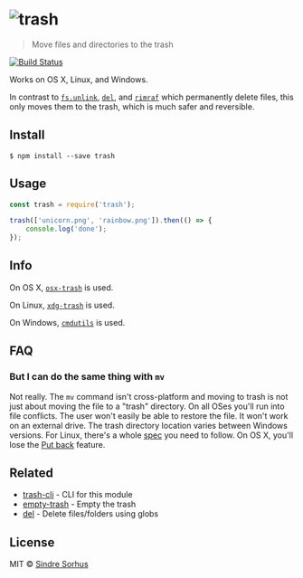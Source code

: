 # ![trash](https://cdn.rawgit.com/sindresorhus/trash/1cdbd660976d739eeb45447bb6b62c41ac4a3ecf/media/logo.svg)

> Move files and directories to the trash

[![Build Status](https://travis-ci.org/sindresorhus/trash.svg?branch=master)](https://travis-ci.org/sindresorhus/trash)

Works on OS X, Linux, and Windows.

In contrast to [`fs.unlink`](https://nodejs.org/api/fs.html#fs_fs_unlink_path_callback), [`del`](https://github.com/sindresorhus/del), and [`rimraf`](https://github.com/isaacs/rimraf) which permanently delete files, this only moves them to the trash, which is much safer and reversible.


## Install

```
$ npm install --save trash
```


## Usage

```js
const trash = require('trash');

trash(['unicorn.png', 'rainbow.png']).then(() => {
	console.log('done');
});
```


## Info

On OS X, [`osx-trash`](https://github.com/sindresorhus/osx-trash) is used.

On Linux, [`xdg-trash`](https://github.com/kevva/xdg-trash) is used.

On Windows, [`cmdutils`](http://www.maddogsw.com/cmdutils/) is used.


## FAQ

### But I can do the same thing with `mv`

Not really. The `mv` command isn't cross-platform and moving to trash is not just about moving the file to a "trash" directory. On all OSes you'll run into file conflicts. The user won't easily be able to restore the file. It won't work on an external drive. The trash directory location varies between Windows versions. For Linux, there's a whole [spec](http://www.ramendik.ru/docs/trashspec.html) you need to follow. On OS X, you'll lose the [Put back](http://mac-fusion.com/trash-tip-how-to-put-files-back-to-their-original-location/) feature.


## Related

- [trash-cli](https://github.com/sindresorhus/trash-cli) - CLI for this module
- [empty-trash](https://github.com/sindresorhus/empty-trash) - Empty the trash
- [del](https://github.com/sindresorhus/del) - Delete files/folders using globs


## License

MIT © [Sindre Sorhus](http://sindresorhus.com)
